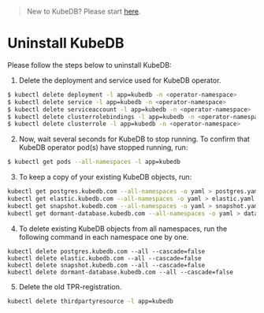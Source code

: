 > New to KubeDB? Please start [here](/docs/tutorial.md).

# Uninstall KubeDB
Please follow the steps below to uninstall KubeDB:

1. Delete the deployment and service used for KubeDB operator.
```sh
$ kubectl delete deployment -l app=kubedb -n <operator-namespace>
$ kubectl delete service -l app=kubedb -n <operator-namespace>
$ kubectl delete serviceaccount -l app=kubedb -n <operator-namespace>
$ kubectl delete clusterrolebindings -l app=kubedb -n <operator-namespace>
$ kubectl delete clusterrole -l app=kubedb -n <operator-namespace>
```

2. Now, wait several seconds for KubeDB to stop running. To confirm that KubeDB operator pod(s) have stopped running, run:
```sh
$ kubectl get pods --all-namespaces -l app=kubedb
```

3. To keep a copy of your existing KubeDB objects, run:
```sh
kubectl get postgres.kubedb.com --all-namespaces -o yaml > postgres.yaml
kubectl get elastic.kubedb.com --all-namespaces -o yaml > elastic.yaml
kubectl get snapshot.kubedb.com --all-namespaces -o yaml > snapshot.yaml
kubectl get dormant-database.kubedb.com --all-namespaces -o yaml > data.yaml
```

4. To delete existing KubeDB objects from all namespaces, run the following command in each namespace one by one.
```
kubectl delete postgres.kubedb.com --all --cascade=false
kubectl delete elastic.kubedb.com --all --cascade=false
kubectl delete snapshot.kubedb.com --all --cascade=false
kubectl delete dormant-database.kubedb.com --all --cascade=false
```

5. Delete the old TPR-registration.
```sh
kubectl delete thirdpartyresource -l app=kubedb
```

